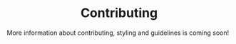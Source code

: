 <h1 align="center">Contributing</h1>

More information about contributing, styling and guidelines is coming soon!
